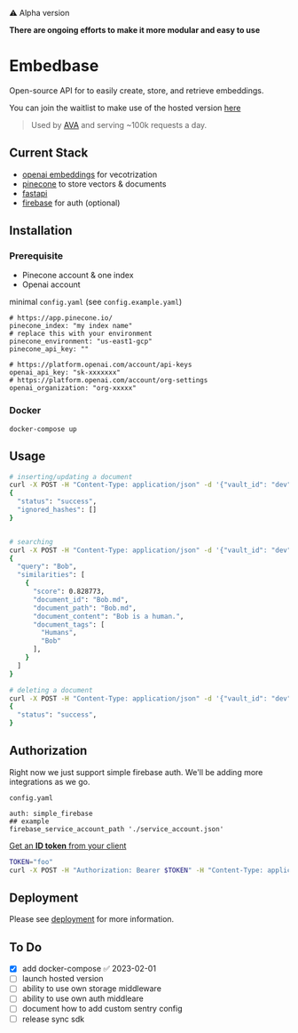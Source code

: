 ⚠️ Alpha version 

**There are ongoing efforts to make it more modular and easy to use**


# Embedbase

Open-source API for to easily create, store, and retrieve embeddings.

You can join the waitlist to make use of the hosted version [here](https://yep.so/p/embedase)


> Used by [AVA](https://github.com/louis030195/obsidian-ava) and serving ~100k requests a day.

## Current Stack

* [openai embeddings](https://platform.openai.com/docs/guides/embeddings) for vecotrization
* [pinecone](https://www.pinecone.io/) to store vectors & documents
* [fastapi](https://github.com/tiangolo/fastapi) 
* [firebase](https://firebase.google.com/) for auth (optional)


## Installation

### Prerequisite
* Pinecone account & one index
* Openai account

minimal `config.yaml` (see `config.example.yaml`)

```
# https://app.pinecone.io/
pinecone_index: "my index name"
# replace this with your environment
pinecone_environment: "us-east1-gcp"
pinecone_api_key: ""

# https://platform.openai.com/account/api-keys
openai_api_key: "sk-xxxxxxx"
# https://platform.openai.com/account/org-settings
openai_organization: "org-xxxxx"
```

### Docker

`docker-compose up`

## Usage

```bash
# inserting/updating a document
curl -X POST -H "Content-Type: application/json" -d '{"vault_id": "dev", "documents": [{"document_path": "Bob.md", "document_tags": ["Humans", "Bob"], "document_content": "Bob is a human.", "document_embedding_format": "File:\nBob.md\nContent:\nBob is a human."}]}' http://localhost:8000/v1/search/refresh | jq '.'
{
  "status": "success",
  "ignored_hashes": []
}


# searching
curl -X POST -H "Content-Type: application/json" -d '{"vault_id": "dev", "query": "Bob"}' http://localhost:8000/v1/search | jq '.'
{
  "query": "Bob",
  "similarities": [
    {
      "score": 0.828773,
      "document_id": "Bob.md",
      "document_path": "Bob.md",
      "document_content": "Bob is a human.",
      "document_tags": [
        "Humans",
        "Bob"
      ],
    }
  ]
}

# deleting a document
curl -X POST -H "Content-Type: application/json" -d '{"vault_id": "dev", "documents": [{"document_to_delete": "Bob.md"}]}' http://localhost:8000/v1/search/refresh | jq '.'
{
  "status": "success",
}
```

## Authorization

Right now we just support simple firebase auth. We'll be adding more integrations as we go.

`config.yaml`
```
auth: simple_firebase
## example
firebase_service_account_path './service_account.json'
```

[Get an **ID token** from your client](https://firebase.google.com/docs/auth/admin/verify-id-tokens#retrieve_id_tokens_on_clients)

```bash
TOKEN="foo"
curl -X POST -H "Authorization: Bearer $TOKEN" -H "Content-Type: application/json" -d '{"vault_id": "dev", "query": "Bob"}' http://localhost:8080/v1/search | jq '.'
```

## Deployment

Please see [deployment](./docs/DEPLOYMENT.md) for more information.


## To Do
- [x] add docker-compose ✅ 2023-02-01
- [ ] launch hosted version
- [ ] ability to use own storage middleware
- [ ] ability to use own auth middleare
- [ ] document how to add custom sentry config
- [ ] release sync sdk
